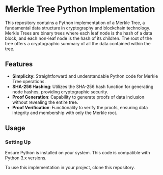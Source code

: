 # Merkle Tree Python Implementation

This repository contains a Python implementation of a Merkle Tree, a fundamental data structure in cryptography and blockchain technology. Merkle Trees are binary trees where each leaf node is the hash of a data block, and each non-leaf node is the hash of its children. The root of the tree offers a cryptographic summary of all the data contained within the tree.

## Features

- **Simplicity**: Straightforward and understandable Python code for Merkle Tree operations.
- **SHA-256 Hashing**: Utilizes the SHA-256 hash function for generating node hashes, providing cryptographic security.
- **Proof Generation**: Capability to generate proofs of data inclusion without revealing the entire tree.
- **Proof Verification**: Functionality to verify the proofs, ensuring data integrity and membership with only the Merkle root.

## Usage

### Setting Up

Ensure Python is installed on your system. This code is compatible with Python 3.x versions.

To use this implementation in your project, clone this repository.